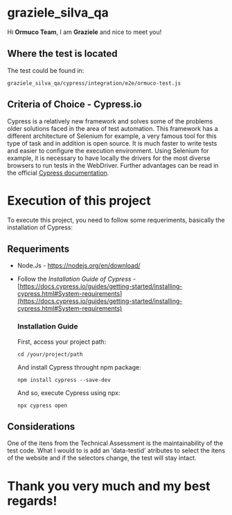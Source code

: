 # graziele_silva_qa

Hi **Ormuco Team**, I am **Graziele** and nice to meet you!

## Where the test is located
The test could be found in:

``
graziele_silva_qa/cypress/integration/e2e/ormuco-test.js
``

## Criteria of Choice - Cypress.io

Cypress is a relatively new framework and solves some of the problems older solutions faced in the area of test automation.
This framework has a different architecture of Selenium for example, a very famous tool for this type of task and in addition is open source.
It is much faster to write tests and easier to configure the execution environment. Using Selenium for example, it is necessary to have locally the drivers for the most diverse browsers to run tests in the WebDriver.
Further advantages can be read in the official [Cypress documentation](https://docs.cypress.io/guides/overview/why-cypress.html#Features).

# Execution of this project

To execute this project, you need to follow some requeriments, basically the installation of Cypress:

## Requeriments

 - Node.Js - https://nodejs.org/en/download/
 - Follow the *Installation Guide of Cypress* - [https://docs.cypress.io/guides/getting-started/installing-cypress.html#System-requirements](https://docs.cypress.io/guides/getting-started/installing-cypress.html#System-requirements)
 
	 ### Installation Guide 
	 First, access your project path:
	 
	``cd /your/project/path
	``
	
	And install Cypress throught npm package:
	
	``npm install cypress --save-dev
	``
	
	And so, execute Cypress using npx:
	
	``
	npx cypress open
	``

## Considerations
One of the itens from the Technical Assessment is the maintainability of the test code. What I would to is add an 'data-testid' atributes to select the itens of the website and if the selectors change, the test will stay intact.

# Thank you very much and my best regards!



